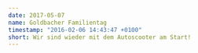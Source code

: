 ```yaml
---
date: 2017-05-07
name: Goldbacher Familientag
timestamp: "2016-02-06 14:43:47 +0100"
short: Wir sind wieder mit dem Autoscooter am Start!
---
```

